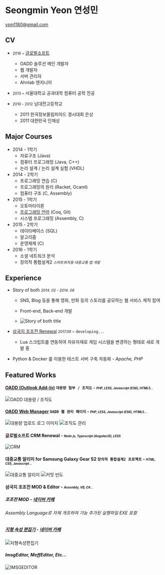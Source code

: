 # Seongmin Yeon 연성민

<ysm1180@gmail.com>

[1]: http://www.globalsoft.co.kr
[4]: https://github.com/ysm1180/pl2015

## CV

+ <small>2016 ~ </small> [글로벌소프트][1]
  + OADD 솔루션 메인 개발자
  + 웹 개발자
  + 서버 관리자
  + Ahnlab 엔지니어


+ <small> 2013 ~ </small>서울대학교 공과대학 컴퓨터 공학 전공


+ <small>2010 - 2012</small> 남대전고등학교
    + 2011 한국정보올림피아드 경시대회 은상
    + 2011 대한민국 인재상





## Major Courses

+ 2014 - 1학기
  + 자료구조 (Java)
  + 컴퓨터 프로그래밍 (Java, C++)
  + 논리 설계 / 논리 설계 실험 (VHDL)
+ 2014 - 2학기
  + 프로그래밍 연습 (C)
  + 프로그래밍의 원리 (Racket, Ocaml)
  + 컴퓨터 구조 (C, Assembly)
+ 2015 - 1학기
  + 오토마타이론
  + [프로그래밍 언어][4] (Coq, Git) 
  + 시스템 프로그래밍 (Assembly, C)
+ 2015 - 2학기
  + 데이타베이스 (SQL)
  + 알고리즘
  + 운영체제 (C)
+ 2016 - 1학기
  + 소셜 네트워크 분석
  + 창의적 통합설계2 *<small>스마트워치용 대중교통 앱 개발</small>*




## Experience

+ Story of both *<small>2014. 02 - 2014. 06</small>*

  + SNS, Blog 등을 통해 영화, 만화 등의 스토리를 공모하는 웹 서비스 제작 참여

  + Front-end, Back-end 개발

  + ![Story of both title](./images/story.png)

[8]: https://github.com/ysm1180/NewJojoGame

+ [삼국지 조조전 Renewal][8] *<small>2017.09 ~</small>* `developing...`

  + Lua 스크립트를 연동하여 자유자재로 게임 시스템을 변경하는 형태로 새로 개발 중

+ Python & Docker 를 이용한 테스트 서버 구축 자동화 - *Apache, PHP*



    


## Featured Works

[2]: http://www.globalsoft.co.kr/oadd/oadd.php

#### [OADD (Outlook Add-In)][2] `대용량 첨부 / 조직도` - *<small><small> PHP, LESS, Javascript (ES6), HTML5...</small></small>*   
![OADD 대용량 / 조직도](./images/oadd.png)

[3]: https://oaddin.globalsoft.co.kr/manage
#### [OADD Web Manager][3] `OADD 웹 관리 페이지` - *<small><small>PHP, LESS, Javascript (ES6), HTML5...</small></small>* 
![대용량 업로드 로그 이미지](./images/manager_log.png) 
![조직도 관리](./images/manager_org.png)

#### 글로벌소프트 CRM Renewal - *<small><small>Node.js, Typescript (AngularJS), LESS</small></small>* 
![CRM](./images/renewal.png)

#### 대중교통 알리미 for Samsung Galaxy Gear S2 `창의적 통합설계2 프로젝트` - *<small><small>HTML, CSS, Javascript...</small></small>* 

![대중교통 알리미](./images/project307.png)
![커밋 빈도](./images/commit.png)



#### 삼국지 조조전 MOD & Editor - *<small><small>Assembly, VB, C#...</small></small>*

[5]: https://github.com/ysm1180/JojoLandEditor
[6]: http://cafe.naver.com/jojopeople/203473
[7]: http://cafe.naver.com/jojopeople/146995

##### 조조전 MOD - [네이버 카페][7]
###### Assembly Language로 자체 개조하여 기능 추가된 실행파일 EXE 포함

##### [지형 속성 편집기][5] - [네이버 카페 ][6]
![지형속성편집기](./images/land.png)

##### ImsgEditor, MeffEditor, Etc...
![IMSGEDITOR](./images/imsg.png)